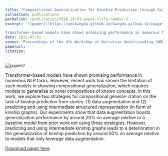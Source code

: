 ```yaml
---
title: "Compositional Generalization for Kinship Prediction through Data Augmentation"
collection: publications
permalink: /publication/2010-10-01-paper-title-number-2
excerpt: '![paper2](https://weikangda.github.io/kangda.github.io/images/paper2.PNG){: .align-left width="300px"}  

Transformer-based models have shown promising performance in numerous NLP tasks. However, recent work has shown the limitation of such models in showing compositional generalization, which requires models to generalize to novel compositions of known concepts. In this work, we explore two strategies for compositional general- ization on the task of kinship prediction from stories: (1) data augmentation and (2) predicting and using intermediate structured representation (in form of kinship graphs). Our experiments show that data augmentation boosts generalization performance by around 20% on average relative to a baseline model from prior work not using these strategies. However, predicting and using intermediate kinship graphs leads to a deterioration in the generalization of kinship prediction by around 50% on average relative to models that only leverage data augmentation.'
date: 2022-07-01
venue: 'Proceedings of the 4th Workshop of Narrative Understanding (WNU2022)'
paperurl: 
citation:
---
```

![paper2](https://weikangda.github.io/kangda.github.io/images/paper2.PNG)  

Transformer-based models have shown promising performance in numerous NLP tasks. However, recent work has shown the limitation of such models in showing compositional generalization, which requires models to generalize to novel compositions of known concepts. In this work, we explore two strategies for compositional general- ization on the task of kinship prediction from stories: (1) data augmentation and (2) predicting and using intermediate structured representation (in form of kinship graphs). Our experiments show that data augmentation boosts generalization performance by around 20% on average relative to a baseline model from prior work not using these strategies. However, predicting and using intermediate kinship graphs leads to a deterioration in the generalization of kinship prediction by around 50% on average relative to models that only leverage data augmentation.

[Download paper here](https://aclanthology.org/2022.wnu-1.2.pdf)